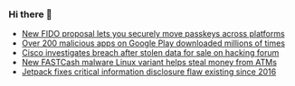 ### Hi there 👋

<!--START_SECTION:feed-->
* [New FIDO proposal lets you securely move passkeys across platforms](https://www.bleepingcomputer.com/news/security/new-fido-proposal-lets-you-securely-move-passkeys-across-platforms/)
* [Over 200 malicious apps on Google Play downloaded millions of times](https://www.bleepingcomputer.com/news/security/over-200-malicious-apps-on-google-play-downloaded-millions-of-times/)
* [Cisco investigates breach after stolen data for sale on hacking forum](https://www.bleepingcomputer.com/news/security/cisco-investigates-breach-after-stolen-data-for-sale-on-hacking-forum/)
* [New FASTCash malware Linux variant helps steal money from ATMs](https://www.bleepingcomputer.com/news/security/new-fastcash-malware-linux-variant-helps-steal-money-from-atms/)
* [Jetpack fixes critical information disclosure flaw existing since 2016](https://www.bleepingcomputer.com/news/security/jetpack-fixes-critical-information-disclosure-flaw-existing-since-2016/)
<!--END_SECTION:feed-->

<!--
**frankenk/frankenk** is a ✨ _special_ ✨ repository because its `README.md` (this file) appears on your GitHub profile.

Here are some ideas to get you started:

- 🔭 I’m currently working on ...
- 🌱 I’m currently learning ...
- 👯 I’m looking to collaborate on ...
- 🤔 I’m looking for help with ...
- 💬 Ask me about ...
- 📫 How to reach me: ...
- 😄 Pronouns: ...
- ⚡ Fun fact: ...
-->



